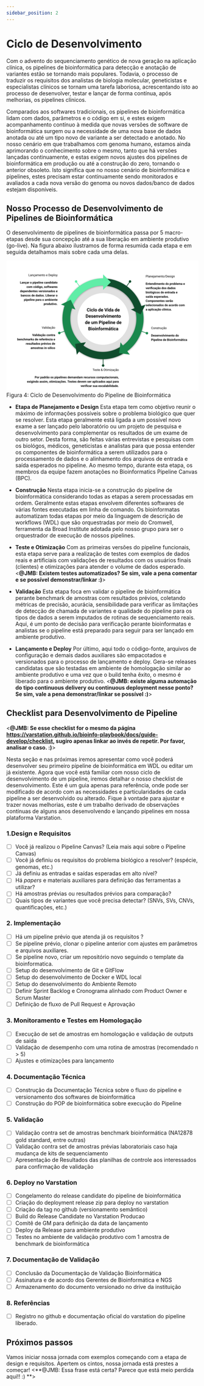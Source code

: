 ```yaml
---
sidebar_position: 2
---
```


# Ciclo de Desenvolvimento

Com o advento do sequenciamento genético de nova geração na aplicação clínica, os pipelines de bioinformática para detecção e anotação de variantes estão se tornando mais populares. Todavia, o processo de traduzir os requisitos dos analistas de biologia molecular, geneticistas e especialistas clínicos se tornam uma tarefa laboriosa, acrescentando isto ao processo de desenvolver, testar e lançar de forma contínua, após melhorias, os pipelines clínicos. 

Comparados aos softwares tradicionais, os pipelines de bioinformática lidam com dados, parâmetros e o código em si, e estes exigem acompanhamento contínuo à medida que novas versões de software de bioinformática surgem ou a necessidade de uma nova base de dados anotada ou até um tipo novo de variante a ser detectado e anotado. No nosso cenário em que trabalhamos com genoma humano, estamos ainda aprimorando o conhecimento sobre o mesmo, tanto que há versões lançadas continuamente, e estas exigem novos ajustes dos pipelines de bioinformática em produção ou até a construção do zero, tornando o anterior obsoleto. Isto significa que no nosso cenário de bioinformática e pipelines, estes precisam estar continuamente sendo monitorados e avaliados a cada nova versão do genoma ou novos dados/banco de dados estejam disponíveis.

## Nosso Processo de Desenvolvimento de Pipelines de Bioinformática

O desenvolvimento de pipelines de bioinformática passa por 5 macro-etapas desde sua concepção até a sua liberação em ambiente produtivo (go-live). Na figura abaixo ilustramos de forma resumida cada etapa e em seguida detalhamos mais sobre cada uma delas.

![](/img/lifecycle_bioinformatics.png)
Figura 4: Ciclo de Desenvolvimento do Pipeline de Bioinformática

- **Etapa de Planejamento e Design** Esta etapa tem como objetivo reunir o máximo de informações possíveis sobre o problema biológico que quer se resolver. Esta etapa  geralmente está ligada a um possível novo exame a ser lançado pelo laboratório ou um projeto de pesquisa e desenvolvimento para complementar os resultados de um exame de outro setor. Desta forma, são feitas várias entrevistas e pesquisas com os biológos, médicos, geneticistas e analistas para que possa entender os componentes de bioinformática a serem utilizados para o processamento de dados e o alinhamento dos arquivos de entrada e saída esperados no pipeline. Ao mesmo tempo, durante esta etapa, os membros da equipe fazem anotações no Bioinformatics Pipeline Canvas (BPC).

- **Construção** Nesta etapa inicia-se a construção do pipeline de bioinformática considerando todas as etapas a serem processadas em ordem. Geralmente estas etapas envolvem diferentes softwares de várias fontes executadas em linha de comando. Os bioinformatas automatizam todas etapas por meio da linguagem de descrição de workflows (WDL) que são orquestradas por meio do Cromwell, ferramenta da Broad Institute adotada pelo nosso grupo para ser o orquestrador de execução de nossos pipelines.

- **Teste e Otimização** Com as primeiras versões do pipeline funcionais, esta etapa serve para a realização de testes com exemplos de dados reais e artificiais com validações de resultados com os usuários finais (clientes) e otimizações para atender o volume de dados esperado.
<**@JMB: Existem testes automatizados? Se sim, vale a pena comentar e se possível demonstrar/linkar :)**>

- **Validação** Esta etapa foca em validar o pipeline de bioinformática perante benchmark de amostras com resultados prévios, coletando métricas de precisão, acurácia, sensibilidade para verificar as limitações de detecção de chamada de variantes e qualidade do pipeline para os tipos de dados a serem imputados de rotinas de sequenciamento reais. Aqui, é um ponto de decisão para verificação perante bioinformatas e analistas se o pipeline está preparado para seguir para ser lançado em ambiente produtivo.

- **Lançamento e Deploy** Por último, aqui todo o código-fonte, arquivos de configuração e demais dados auxiliares são empacotados e versionados para o processo de lançamento e deploy. Gera-se releases candidatas que são testadas em ambiente de homologação similar ao ambiente produtivo e uma vez que o build tenha êxito, o mesmo é liberado para o ambiente produtivo.
<**@JMB: existe alguma automação do tipo continuous delivery ou continuous deployment nesse ponto? Se sim, vale a pena demonstrar/linkar se possível :)**>

## Checklist para Desenvolvimento de Pipeline

<**@JMB: Se esse checklist for o mesmo da página https://varstation.github.io/bioinfo-playbook/docs/guide-develop/checklist, sugiro apenas linkar ao invés de repetir. Por favor, analisar o caso. :)**>

Nesta seção e nas próximas iremos apresentar como você poderá desenvolver seu primeiro pipeline de bioinformática em WDL ou editar um já existente. Agora que você está familiar com nosso ciclo de desenvolvimento de um pipeline, iremos detalhar o nosso checklist de desenvolvimento. Este é um guia apenas para referência, onde pode ser modificado de acordo com as necessidades e particularidades de cada pipeline a ser desenvolvido ou alterado. Fique à vontade para ajustar e trazer novas melhorias, este é um trabalho derivado de observações contínuas de alguns anos desenvolvendo e lançando pipelines em nossa plataforma Varstation.

### 1.Design e Requisitos

  * [ ] Você já realizou o Pipeline Canvas?  (Leia mais aqui sobre o Pipeline Canvas)
  * [ ] Você já definiu os requisitos do problema biológico a resolver? (espécie, genomas, etc.)
  * [ ] Já definiu as entradas e saídas esperadas em alto nível?
  * [ ] Há *papers* e materiais auxiliares para definição das ferramentas a utilizar?
  * [ ] Há amostras prévias ou resultados prévios para comparação?
  * [ ] Quais tipos de variantes que você precisa detectar? (SNVs, SVs, CNVs, quantificações, etc.)

### 2. Implementação

  * [ ] Há um pipeline prévio que atenda já os requisitos ?
  * [ ] Se pipeline prévio, clonar o pipeline anterior com ajustes em parâmetros e arquivos auxiliares.
  * [ ] Se pipeline novo, criar um repositório novo seguindo o template da bioinformatica.
  * [ ] Setup do desenvolvimento de Git e GitFlow
  * [ ] Setup do desenvolvimento de Docker e WDL local
  * [ ] Setup do desenvolvimento do Ambiente Remoto
  * [ ] Definir Sprint Backlog e Cronograma alinhado com Product Owner e Scrum Master
  * [ ] Definição de fluxo de Pull Request e Aprovação

### 3. Monitoramento e Testes em Homologação

  * [ ] Execução de set de amostras em homologação e validação de outputs de saída
  * [ ] Validação de desempenho com uma rotina de amostras (recomendado n > 5)
  * [ ] Ajustes e otimizações para lançamento

 ### 4. Documentação Técnica

  * [ ] Construção da Documentação Técnica sobre o fluxo do pipeline e versionamento dos softwares de bioinformática
  * [ ] Construção do POP de bioinformática sobre execução do Pipeline

### 5. Validação

  * [ ] Validação contra set de amostras benchmark bioinformática (NA12878 gold standard, entre outras)
  * [ ] Validação contra set de amostras prévias laboratoriais caso haja mudança de kits de sequenciamento
  * [ ] Apresentação de Resultados das planilhas de controle aos interessados para confirmação de validação

### 6. Deploy no Varstation

  * [ ] Congelamento do release candidate do pipeline de bioinformática
  * [ ] Criação do deployment release zip para deploy no varstation
  * [ ] Criação da tag no github (versionamento semântico)
  * [ ] Build do Release Candidate no Varstation Producao
  * [ ] Comitê de GM para definição da data de lançamento
  * [ ] Deploy da Release para ambiente produtivo
  * [ ] Testes no ambiente de validação produtivo com 1 amostra de benchmark de bioinformática

### 7. Documentação de Validação 

  * [ ] Conclusão da Documentação de Validação Bioinformática
  * [ ] Assinatura e de acordo dos Gerentes de Bioinformática e NGS
  * [ ] Armazenamento do documento versionado no drive da instituição

### 8. Referências
 * [ ] Registro no github e documentação oficial do varstation do pipeline liberado.


## Próximos passos

Vamos iniciar nossa jornada com exemplos começando com a etapa de design e requisitos. Apertem os cintos, nossa jornada está prestes a começar!
<**@JMB: Essa frase está certa? Parece que está meio perdida aqui!! :) **>
